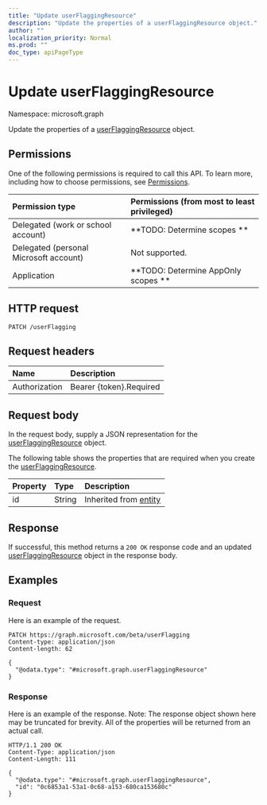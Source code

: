 ```yaml
---
title: "Update userFlaggingResource"
description: "Update the properties of a userFlaggingResource object."
author: ""
localization_priority: Normal
ms.prod: ""
doc_type: apiPageType
---
```


# Update userFlaggingResource

Namespace: microsoft.graph

Update the properties of a [userFlaggingResource](../resources/userflaggingresource.md) object.

## Permissions
One of the following permissions is required to call this API. To learn more, including how to choose permissions, see [Permissions](/concepts/permissions-reference.md).

|Permission type|Permissions (from most to least privileged)|
|:---|:---|
|Delegated (work or school account)|**TODO: Determine scopes **|
|Delegated (personal Microsoft account)|Not supported.|
|Application|**TODO: Determine AppOnly scopes **|

## HTTP request
<!-- {
  "blockType": "ignored"
}
-->
``` http
PATCH /userFlagging
```

## Request headers
|Name|Description|
|:---|:---|
|Authorization|Bearer {token}.Required|

## Request body
In the request body, supply a JSON representation for the [userFlaggingResource](../resources/userflaggingresource.md) object.

The following table shows the properties that are required when you create the [userFlaggingResource](../resources/userflaggingresource.md).

|Property|Type|Description|
|:---|:---|:---|
|id|String| Inherited from [entity](../resources/entity.md)|



## Response
If successful, this method returns a `200 OK` response code and an updated [userFlaggingResource](../resources/userflaggingresource.md) object in the response body.

## Examples

### Request
Here is an example of the request.
<!-- {
  "blockType": "request",
  "name": "update_userflaggingresource"
}
-->
``` http
PATCH https://graph.microsoft.com/beta/userFlagging
Content-type: application/json
Content-length: 62

{
  "@odata.type": "#microsoft.graph.userFlaggingResource"
}
```

### Response
Here is an example of the response. Note: The response object shown here may be truncated for brevity. All of the properties will be returned from an actual call.
<!-- {
  "blockType": "response",
  "truncated": true
}
-->
``` http
HTTP/1.1 200 OK
Content-Type: application/json
Content-Length: 111

{
  "@odata.type": "#microsoft.graph.userFlaggingResource",
  "id": "0c6853a1-53a1-0c68-a153-680ca153680c"
}
```

